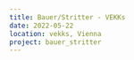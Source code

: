 ```yaml
---
title: Bauer/Stritter - VEKKs
date: 2022-05-22
location: vekks, Vienna
project: bauer_stritter
---
```


